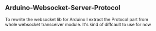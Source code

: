 ## Arduino-Websocket-Server-Protocol


To rewrite the websocket lib for Arduino I extract the Protocol part from whole websocket transceiver module. It's kind of diffcault to use for now
